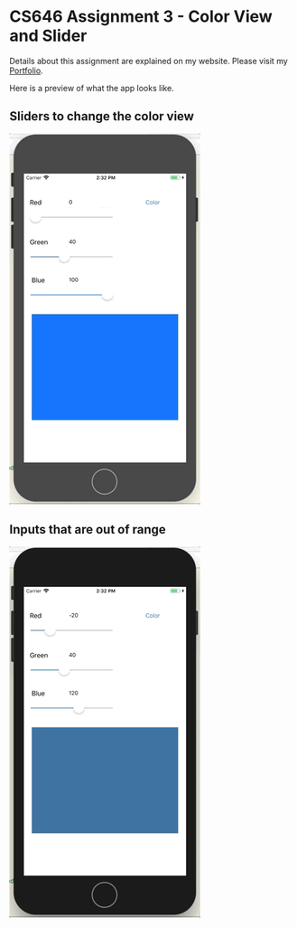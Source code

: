 # CS646 Assignment 3 - Color View and Slider

Details about this assignment are explained on my website. Please visit my [Portfolio](https://ennoiamai.github.io/Portfolio/mobile_applications/CS646/assignment3_details.html).

Here is a preview of what the app looks like.

## Sliders to change the color view
![CS646 Assignment 3 Slider](../images_readme/CS646_Assignment3_sliders.gif)




## Inputs that are out of range
![CS646 Assignment 3 Out of Range](../images_readme/CS646_Assignment3_out_of_range.gif)
